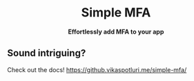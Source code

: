 <center>

# Simple MFA

**Effortlessly add MFA to your app**

</center>

## Sound intriguing?

Check out the docs! https://github.vikaspotluri.me/simple-mfa/
